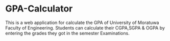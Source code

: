# GPA-Calculator
This is a web application for calculate the GPA of University of Moratuwa Faculty of Engineering. Students can calculate their CGPA,SGPA &amp; OGPA by entering the grades they got in the  semester Examinations. 

